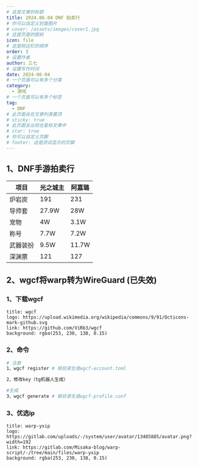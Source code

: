 ```yaml
---
# 这是文章的标题
title: 2024.06.04 DNF 拍卖行
# 你可以自定义封面图片
# cover: /assets/images/cover1.jpg
# 这是页面的图标
icon: file
# 这是侧边栏的顺序
order: 3
# 设置作者
author: 三七
# 设置写作时间
date: 2024-06-04
# 一个页面可以有多个分类
category:
  - 游戏
# 一个页面可以有多个标签
tag:
  - DNF
# 此页面会在文章列表置顶
# sticky: true
# 此页面会出现在星标文章中
# star: true
# 你可以自定义页脚
# footer: 这是测试显示的页脚
---
```


<!-- more --> 
## 1、DNF手游拍卖行
| 项目    | 光之城主     | 阿嘉璐     |
| -------- | -------- | -------- |
| 炉岩炭 | 191 | 231 |
| 导师套 | 27.9W | 28W |
| 宠物 | 4W | 3.1W |
| 称号 | 7.7W | 7.2W |
| 武器装扮 | 9.5W | 11.7W |
| 深渊票 | 121 | 127 |

## 2、wgcf将warp转为WireGuard (已失效)
### 1、下载wgcf
  ```component VPCard
  title: wgcf
  logo: https://upload.wikimedia.org/wikipedia/commons/9/91/Octicons-mark-github.svg
  link: https://github.com/ViRb3/wgcf
  background: rgba(253, 230, 138, 0.15)
  ```
 ### 2、命令
 ```sh
# 注册
1、wgcf register # 根目录生成wgcf-account.toml

2、修改key（tg机器人生成）

#生成
3、wgcf generate # 根目录生成wgcf-profile.conf
 ```
 ### 3、优选ip

   ```component VPCard
  title: warp-yxip
  logo: https://gitlab.com/uploads/-/system/user/avatar/13485885/avatar.png?width=192
  link: https://gitlab.com/Misaka-blog/warp-script/-/tree/main/files/warp-yxip
  background: rgba(253, 230, 138, 0.15)
  ```